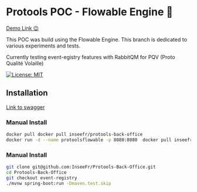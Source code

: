 # Protools POC - Flowable Engine 🦊

[Demo Link 😉](https://protools.dev.insee.io/)

This POC was build using the Flowable Engine. This branch is dedicated to various experiments and tests.

Currently testing event-egistry features with RabbitQM for PQV (Proto Qualité Volaille)

[![License: MIT](https://img.shields.io/badge/License-MIT-yellow.svg)](https://opensource.org/licenses/MIT)

## Installation

[Link to swagger](https://protools-flowable-demo.dev.insee.io/)

### Manual Install

```bash
docker pull docker pull inseefr/protools-back-office
docker run -d --name protoolsflowable -p 8080:8080  docker pull inseefr/protools-back-office:experimental
```

### Manual Install

```bash
git clone git@github.com:InseeFr/Protools-Back-Office.git
cd Protools-Back-Office
git checkout event-registry
./mvnw spring-boot:run -Dmaven.test.skip
```
